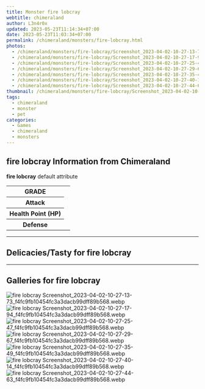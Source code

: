 ```yaml
---
title: Monster fire lobcray
webtitle: chimeraland
author: L3n4r0x
updated: 2023-05-23T11:14:34+07:00
date: 2023-05-23T11:03:34+07:00
permalink: /chimeraland/monsters/fire-lobcray.html
photos:
  - /chimeraland/monsters/fire-lobcray/Screenshot_2023-04-02-10-27-13-73_f4fc9fb10454fc3a3dacb99dff89b568.webp
  - /chimeraland/monsters/fire-lobcray/Screenshot_2023-04-02-10-27-17-94_f4fc9fb10454fc3a3dacb99dff89b568.webp
  - /chimeraland/monsters/fire-lobcray/Screenshot_2023-04-02-10-27-25-47_f4fc9fb10454fc3a3dacb99dff89b568.webp
  - /chimeraland/monsters/fire-lobcray/Screenshot_2023-04-02-10-27-29-67_f4fc9fb10454fc3a3dacb99dff89b568.webp
  - /chimeraland/monsters/fire-lobcray/Screenshot_2023-04-02-10-27-35-49_f4fc9fb10454fc3a3dacb99dff89b568.webp
  - /chimeraland/monsters/fire-lobcray/Screenshot_2023-04-02-10-27-40-14_f4fc9fb10454fc3a3dacb99dff89b568.webp
  - /chimeraland/monsters/fire-lobcray/Screenshot_2023-04-02-10-27-44-63_f4fc9fb10454fc3a3dacb99dff89b568.webp
thumbnail: /chimeraland/monsters/fire-lobcray/Screenshot_2023-04-02-10-27-13-73_f4fc9fb10454fc3a3dacb99dff89b568.webp
tags:
  - chimeraland
  - monster
  - pet
categories:
  - Games
  - chimeraland
  - monsters
---
```


<section id="bootstrap-wrapper"><link rel="stylesheet" href="https://rawcdn.githack.com/dimaslanjaka/Web-Manajemen/870a349/css/bootstrap-5-3-0-alpha3-wrapper.css"/><h2 id="attribute">fire lobcray Information from Chimeraland</h2><p><b>fire lobcray</b> default attribute <table><tr><th>GRADE</th><td></td></tr><tr><th>Attack</th><td></td></tr><tr><th>Health Point (HP)</th><td></td></tr><tr><th>Defense</th><td></td></tr></table></p><hr/><h2 id="delicacies">Delicacies/Tasty for fire lobcray</h2><div class="bg-dark text-light"></div><hr/><div id="gallery"><h2>Galleries for fire lobcray</h2><div class="row"><div class="col-lg-6 col-12"><img src="/chimeraland/monsters/fire-lobcray/Screenshot_2023-04-02-10-27-13-73_f4fc9fb10454fc3a3dacb99dff89b568.webp" alt="fire lobcray Screenshot_2023-04-02-10-27-13-73_f4fc9fb10454fc3a3dacb99dff89b568.webp"/></div><div class="col-lg-6 col-12"><img src="/chimeraland/monsters/fire-lobcray/Screenshot_2023-04-02-10-27-17-94_f4fc9fb10454fc3a3dacb99dff89b568.webp" alt="fire lobcray Screenshot_2023-04-02-10-27-17-94_f4fc9fb10454fc3a3dacb99dff89b568.webp"/></div><div class="col-lg-6 col-12"><img src="/chimeraland/monsters/fire-lobcray/Screenshot_2023-04-02-10-27-25-47_f4fc9fb10454fc3a3dacb99dff89b568.webp" alt="fire lobcray Screenshot_2023-04-02-10-27-25-47_f4fc9fb10454fc3a3dacb99dff89b568.webp"/></div><div class="col-lg-6 col-12"><img src="/chimeraland/monsters/fire-lobcray/Screenshot_2023-04-02-10-27-29-67_f4fc9fb10454fc3a3dacb99dff89b568.webp" alt="fire lobcray Screenshot_2023-04-02-10-27-29-67_f4fc9fb10454fc3a3dacb99dff89b568.webp"/></div><div class="col-lg-6 col-12"><img src="/chimeraland/monsters/fire-lobcray/Screenshot_2023-04-02-10-27-35-49_f4fc9fb10454fc3a3dacb99dff89b568.webp" alt="fire lobcray Screenshot_2023-04-02-10-27-35-49_f4fc9fb10454fc3a3dacb99dff89b568.webp"/></div><div class="col-lg-6 col-12"><img src="/chimeraland/monsters/fire-lobcray/Screenshot_2023-04-02-10-27-40-14_f4fc9fb10454fc3a3dacb99dff89b568.webp" alt="fire lobcray Screenshot_2023-04-02-10-27-40-14_f4fc9fb10454fc3a3dacb99dff89b568.webp"/></div><div class="col-lg-6 col-12"><img src="/chimeraland/monsters/fire-lobcray/Screenshot_2023-04-02-10-27-44-63_f4fc9fb10454fc3a3dacb99dff89b568.webp" alt="fire lobcray Screenshot_2023-04-02-10-27-44-63_f4fc9fb10454fc3a3dacb99dff89b568.webp"/></div></div></div></section>